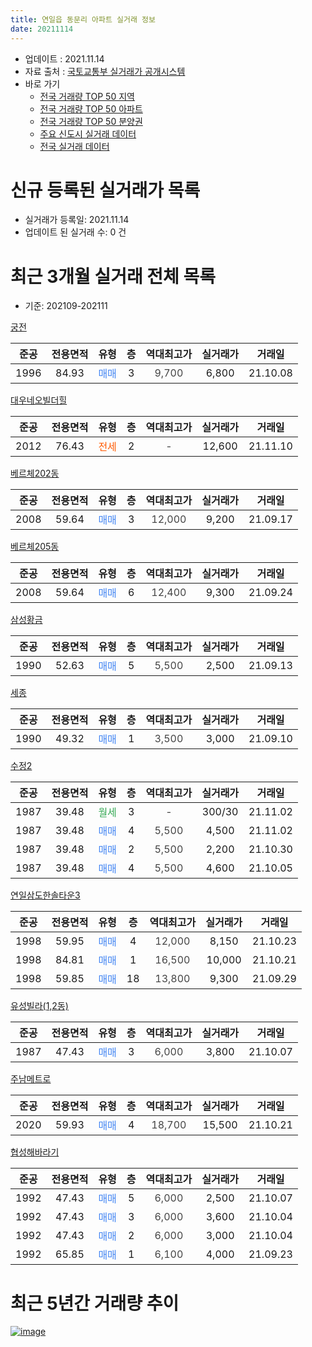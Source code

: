 ```yaml
---
title: 연일읍 동문리 아파트 실거래 정보
date: 20211114
---
```


* 업데이트 : 2021.11.14
* 자료 출처 : [국토교통부 실거래가 공개시스템](http://rt.molit.go.kr)
* 바로 가기
    * [전국 거래량 TOP 50 지역](https://apt-info.github.io/apt-trade-info/tr)
    * [전국 거래량 TOP 50 아파트](https://apt-info.github.io/apt-trade-info/ta)
    * [전국 거래량 TOP 50 분양권](https://apt-info.github.io/apt-trade-info/tb)
    * [주요 신도시 실거래 데이터](https://apt-info.github.io/apt-trade-info/newtown)
    * [전국 실거래 데이터](https://apt-info.github.io/apt-trade-info/all)



<script async src="https://pagead2.googlesyndication.com/pagead/js/adsbygoogle.js"></script>
<!-- 기본광고 -->
<ins class="adsbygoogle"
     style="display:block"
     data-ad-client="ca-pub-1142216861245946"
     data-ad-slot="4805727019"
     data-ad-format="auto"
     data-full-width-responsive="true"></ins>
<script>
     (adsbygoogle = window.adsbygoogle || []).push({});
</script>


# 신규 등록된 실거래가 목록

* 실거래가 등록일: 2021.11.14
* 업데이트 된 실거래 수: 0 건




<script async src="https://pagead2.googlesyndication.com/pagead/js/adsbygoogle.js"></script>
<!-- 기본광고 -->
<ins class="adsbygoogle"
     style="display:block"
     data-ad-client="ca-pub-1142216861245946"
     data-ad-slot="4805727019"
     data-ad-format="auto"
     data-full-width-responsive="true"></ins>
<script>
     (adsbygoogle = window.adsbygoogle || []).push({});
</script>


# 최근 3개월 실거래 전체 목록
* 기준: 202109-202111


[궁전](https://search.naver.com/search.naver?query=%EA%B6%81%EC%A0%84)

|준공|전용면적|유형|층|역대최고가|실거래가|거래일|
|:---:|:---:|:---:|:---:|:---:|:---:|:---:|
|1996|84.93|<span style="color:#4285F3">매매</span>|3|<span style="color:#444444">9,700</span>|6,800|21.10.08|

[대우네오빌더힐](https://search.naver.com/search.naver?query=%EB%8C%80%EC%9A%B0%EB%84%A4%EC%98%A4%EB%B9%8C%EB%8D%94%ED%9E%90)

|준공|전용면적|유형|층|역대최고가|실거래가|거래일|
|:---:|:---:|:---:|:---:|:---:|:---:|:---:|
|2012|76.43|<span style="color:#FF5A00">전세</span>|2|<span style="color:#444444">-</span>|12,600|21.11.10|

[베르체202동](https://search.naver.com/search.naver?query=%EB%B2%A0%EB%A5%B4%EC%B2%B4202%EB%8F%99)

|준공|전용면적|유형|층|역대최고가|실거래가|거래일|
|:---:|:---:|:---:|:---:|:---:|:---:|:---:|
|2008|59.64|<span style="color:#4285F3">매매</span>|3|<span style="color:#444444">12,000</span>|9,200|21.09.17|

[베르체205동](https://search.naver.com/search.naver?query=%EB%B2%A0%EB%A5%B4%EC%B2%B4205%EB%8F%99)

|준공|전용면적|유형|층|역대최고가|실거래가|거래일|
|:---:|:---:|:---:|:---:|:---:|:---:|:---:|
|2008|59.64|<span style="color:#4285F3">매매</span>|6|<span style="color:#444444">12,400</span>|9,300|21.09.24|

[삼성황금](https://search.naver.com/search.naver?query=%EC%82%BC%EC%84%B1%ED%99%A9%EA%B8%88)

|준공|전용면적|유형|층|역대최고가|실거래가|거래일|
|:---:|:---:|:---:|:---:|:---:|:---:|:---:|
|1990|52.63|<span style="color:#4285F3">매매</span>|5|<span style="color:#444444">5,500</span>|2,500|21.09.13|

[세종](https://search.naver.com/search.naver?query=%EC%84%B8%EC%A2%85)

|준공|전용면적|유형|층|역대최고가|실거래가|거래일|
|:---:|:---:|:---:|:---:|:---:|:---:|:---:|
|1990|49.32|<span style="color:#4285F3">매매</span>|1|<span style="color:#444444">3,500</span>|3,000|21.09.10|

[수정2](https://search.naver.com/search.naver?query=%EC%88%98%EC%A0%952)

|준공|전용면적|유형|층|역대최고가|실거래가|거래일|
|:---:|:---:|:---:|:---:|:---:|:---:|:---:|
|1987|39.48|<span style="color:#34A853">월세</span>|3|<span style="color:#444444">-</span>|300/30|21.11.02|
|1987|39.48|<span style="color:#4285F3">매매</span>|4|<span style="color:#444444">5,500</span>|4,500|21.11.02|
|1987|39.48|<span style="color:#4285F3">매매</span>|2|<span style="color:#444444">5,500</span>|2,200|21.10.30|
|1987|39.48|<span style="color:#4285F3">매매</span>|4|<span style="color:#444444">5,500</span>|4,600|21.10.05|

[연일삼도한솔타운3](https://search.naver.com/search.naver?query=%EC%97%B0%EC%9D%BC%EC%82%BC%EB%8F%84%ED%95%9C%EC%86%94%ED%83%80%EC%9A%B43)

|준공|전용면적|유형|층|역대최고가|실거래가|거래일|
|:---:|:---:|:---:|:---:|:---:|:---:|:---:|
|1998|59.95|<span style="color:#4285F3">매매</span>|4|<span style="color:#444444">12,000</span>|8,150|21.10.23|
|1998|84.81|<span style="color:#4285F3">매매</span>|1|<span style="color:#444444">16,500</span>|10,000|21.10.21|
|1998|59.85|<span style="color:#4285F3">매매</span>|18|<span style="color:#444444">13,800</span>|9,300|21.09.29|

[유성빌라(1,2동)](https://search.naver.com/search.naver?query=%EC%9C%A0%EC%84%B1%EB%B9%8C%EB%9D%BC%281%2C2%EB%8F%99%29)

|준공|전용면적|유형|층|역대최고가|실거래가|거래일|
|:---:|:---:|:---:|:---:|:---:|:---:|:---:|
|1987|47.43|<span style="color:#4285F3">매매</span>|3|<span style="color:#444444">6,000</span>|3,800|21.10.07|

[주남메트로](https://search.naver.com/search.naver?query=%EC%A3%BC%EB%82%A8%EB%A9%94%ED%8A%B8%EB%A1%9C)

|준공|전용면적|유형|층|역대최고가|실거래가|거래일|
|:---:|:---:|:---:|:---:|:---:|:---:|:---:|
|2020|59.93|<span style="color:#4285F3">매매</span>|4|<span style="color:#444444">18,700</span>|15,500|21.10.21|

[협성해바라기](https://search.naver.com/search.naver?query=%ED%98%91%EC%84%B1%ED%95%B4%EB%B0%94%EB%9D%BC%EA%B8%B0)

|준공|전용면적|유형|층|역대최고가|실거래가|거래일|
|:---:|:---:|:---:|:---:|:---:|:---:|:---:|
|1992|47.43|<span style="color:#4285F3">매매</span>|5|<span style="color:#444444">6,000</span>|2,500|21.10.07|
|1992|47.43|<span style="color:#4285F3">매매</span>|3|<span style="color:#444444">6,000</span>|3,600|21.10.04|
|1992|47.43|<span style="color:#4285F3">매매</span>|2|<span style="color:#444444">6,000</span>|3,000|21.10.04|
|1992|65.85|<span style="color:#4285F3">매매</span>|1|<span style="color:#444444">6,100</span>|4,000|21.09.23|



<script async src="https://pagead2.googlesyndication.com/pagead/js/adsbygoogle.js"></script>
<!-- 기본광고 -->
<ins class="adsbygoogle"
     style="display:block"
     data-ad-client="ca-pub-1142216861245946"
     data-ad-slot="4805727019"
     data-ad-format="auto"
     data-full-width-responsive="true"></ins>
<script>
     (adsbygoogle = window.adsbygoogle || []).push({});
</script>


# 최근 5년간 거래량 추이


<div style="width:100%;">
    <canvas id="deal_progress" height="200"></canvas>
</div>

<script>
new Chart(document.getElementById("deal_progress"), {
    type: 'line',
    data: {
        labels: ['16.01','16.02','16.03','16.04','16.05','16.06','16.07','16.08','16.09','16.10','16.11','16.12','17.01','17.02','17.03','17.04','17.05','17.06','17.07','17.08','17.09','17.10','17.11','17.12','18.01','18.02','18.03','18.04','18.05','18.06','18.07','18.08','18.09','18.10','18.11','18.12','19.01','19.02','19.03','19.04','19.05','19.06','19.07','19.08','19.09','19.10','19.11','19.12','20.01','20.02','20.03','20.04','20.05','20.06','20.07','20.08','20.09','20.10','20.11','20.12','21.01','21.02','21.03','21.04','21.05','21.06','21.07','21.08','21.09','21.10','21.11'],
        datasets: [{
            label: '매매/분양권',
            data: [3,2,2,4,4,4,4,3,4,3,3,4,1,4,7,3,3,4,3,3,4,4,3,1,4,4,3,4,2,3,1,1,6,7,3,0,3,2,1,2,2,3,1,1,4,6,1,3,4,1,8,4,11,4,9,3,11,9,6,5,6,3,6,12,2,1,7,11,6,10,1],
            borderColor: "rgba(66, 133, 243, 1)",
            backgroundColor: "rgba(66, 133, 243, 0.05)",
            borderWidth: 1,
            pointRadius: 0,
            fill: false,
            lineTension: 0
        },{
            label: '전/월세',
            data: [1,2,0,4,2,0,1,0,1,3,2,0,1,1,2,3,2,1,1,6,1,0,1,1,1,1,4,6,1,1,0,4,0,1,4,1,1,2,2,2,2,1,2,3,1,1,0,1,1,0,2,0,0,1,0,0,0,3,2,0,1,2,2,2,1,1,3,2,0,0,2],
            borderColor: "rgba(255, 90, 0, 1)",
            backgroundColor: "rgba(255, 90, 0, 0.05)",
            borderWidth: 1,
            pointRadius: 0,
            fill: false,
            lineTension: 0
        },{
            label: '합계',
            data: [4,4,2,8,6,4,5,3,5,6,5,4,2,5,9,6,5,5,4,9,5,4,4,2,5,5,7,10,3,4,1,5,6,8,7,1,4,4,3,4,4,4,3,4,5,7,1,4,5,1,10,4,11,5,9,3,11,12,8,5,7,5,8,14,3,2,10,13,6,10,3],
            borderColor: "rgba(0, 0, 0, 1)",
            backgroundColor: "rgba(0, 0, 0, 0.03)",
            borderWidth: 0.1,
            pointRadius: 0,
            fill: true,
            lineTension: 0
        }
        ]
    },
    options: {
        responsive: true,
        title: {
            display: false
        },
        tooltips: {
            mode: 'index',
            intersect: false
        },
        hover: {
            mode: 'nearest',
            intersect: true
        },
        scales: {
            xAxes: [{
                display: true,
                scaleLabel: {
                    display: true,
                    labelString: '년/월'
                }
            }],
            yAxes: [{
                display: true,
                ticks: {
                    suggestedMin: 0,
                },
                scaleLabel: {
                    display: true,
                    labelString: '실거래 수'
                }
            }]
        }
    }
});

</script>


[![image](https://apt-info.github.io/images/2020-01-03-apt-trade-info/1024x500.png)](https://play.google.com/store/apps/details?id=com.aptinfo.apttradeinfo)


